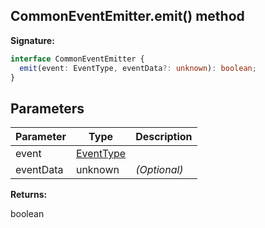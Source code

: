 ## CommonEventEmitter.emit() method

**Signature:**

```typescript
interface CommonEventEmitter {
  emit(event: EventType, eventData?: unknown): boolean;
}
```

## Parameters

| Parameter | Type                                  | Description       |
| --------- | ------------------------------------- | ----------------- |
| event     | [EventType](./puppeteer.eventtype.md) |                   |
| eventData | unknown                               | <i>(Optional)</i> |

**Returns:**

boolean
